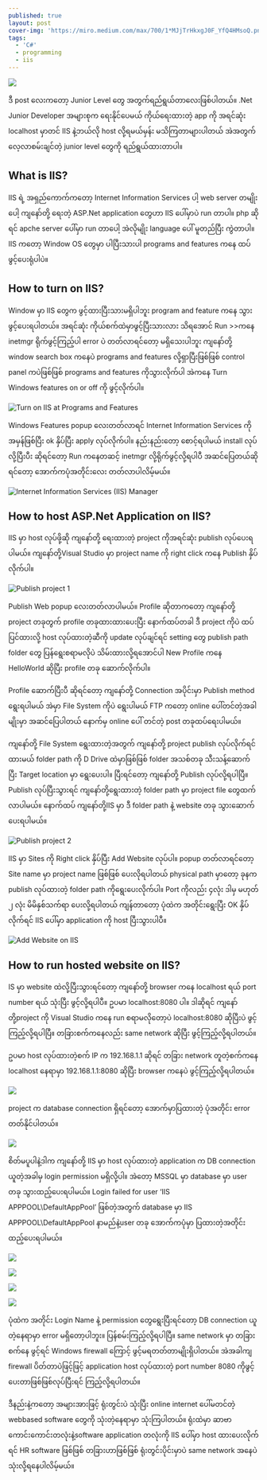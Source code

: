 ```yaml
---
published: true
layout: post
cover-img: 'https://miro.medium.com/max/700/1*MJjTrHkxgJ0F_YfQ4HMsoQ.png'
tags:
  - 'C#'
  - programming
  - iis
---
```


![](https://miro.medium.com/max/700/1*MJjTrHkxgJ0F_YfQ4HMsoQ.png)

ဒီ post လေးကတော့ Junior Level တွေ အတွက်ရည်ရွယ်တာလေးဖြစ်ပါတယ်။ .Net Junior Developer အများစုက ရေးနိုင်ပေမယ် ကိုယ်ရေးထားတဲ့ app ကို အရင်ဆုံး localhost မှာတင် IIS နဲ့ဘယ်လို host လို့ရမယ်မှန်း မသိကြတာများပါတယ် အဲအတွက် လေ့လာစမ်းချင်တဲ့ junior level တွေကို ရည်ရွယ်ထားတာပါ။

## What is IIS?
IIS ရဲ့ အရှည်ကောက်ကတော့ Internet Information Services ပါ့ web server တမျိုးပေါ့ ကျနော်တို့ ရေးတဲ့ ASP.Net application တွေဟာ IIS ပေါ်မှာပဲ run တာပါ။ php ဆိုရင် apche server ပေါ်မှာ run တာပေါ့ အဲလိုမျိုး language ပေါ် မူတည်ပြီး ကွဲတာပါ။ IIS ကတော့ Window OS တွေမှာ ပါပြီးသားပါ programs and features ကနေ ထပ်ဖွင့်ပေးရုံပါပဲ။

## How to turn on IIS?
Window မှာ IIS တွေက ဖွင့်ထားပြီးသားမရှိပါဘူး program and feature ကနေ သွားဖွင့်ပေးရပါတယ်။ အရင်ဆုံး ကိုယ်စက်ထဲမှာဖွင့်ပြီးသားလား သိရအောင် Run >>ကနေ inetmgr ရိုက်ဖွင့်ကြည့်ပါ error ပဲ တတ်လာရင်တော့ မရှိသေးပါဘူး ကျနော်တို့ window search box ကနေပဲ programs and features လို့ရှာပြီးဖြစ်ဖြစ် control panel ကပဲဖြစ်ဖြစ် programs and features ကိုသွားလိုက်ပါ အဲကနေ Turn Windows features on or off ကို ဖွင့်လိုက်ပါ။

![Turn on IIS at Programs and Features](https://miro.medium.com/max/700/1*XSbWtDgNgHBmd2nv7WoQQg.jpeg)

Windows Features popup လေးတတ်လာရင် Internet Information Services ကို အမှန်ဖြစ်ပြီး ok နှိပ်ပြီး apply လုပ်လိုက်ပါ။ နည်းနည်းတော့ စောင့်ရပါမယ် install လုပ်လို့ပြီးပီး ဆိုရင်တော့ Run ကနေတဆင့် inetmgr လို့ရိုက်ဖွင့်လို့ရပါပီ အဆင်ပြေတယ်ဆိုရင်တော့ အောက်ကပုံအတိုင်းလေး တတ်လာပါလိမ့်မယ်။

![Internet Information Services (IIS) Manager](https://miro.medium.com/max/700/1*J6ciyheyh9IUgSoA9idAFA.jpeg)

## How to host ASP.Net Application on IIS?
IIS မှာ host လုပ်ဖို့ဆို ကျနော်တို့ ရေးထားတဲ့ project ကိုအရင်ဆုံး publish လုပ်ပေးရပါမယ်။ ကျနော်တို့Visual Studio မှာ project name ကို right click ကနေ Publish နှိပ်လိုက်ပါ။

![Publish project 1](https://miro.medium.com/max/700/1*3wO9WkKMlVYDW9uZ9Tc0Xw.jpeg)

Publish Web popup လေးတတ်လာပါမယ်။ Profile ဆိုတာကတော့ ကျနော်တို့ project တခုတွက် profile တခုထားထားပေးပြီး နောက်ထပ်တခါ ဒီ project ကိုပဲ ထပ်ပြင်ထားလို့ host လုပ်ထားတဲ့ဆီကို update လုပ်ချင်ရင် setting တွေ publish path folder တွေ ပြန်ရွေးစရာမလိုပဲ သိမ်းထားလို့ရအောင်ပါ New Profile ကနေ HelloWorld ဆိုပြီး profile တခု ဆောက်လိုက်ပါ။

Profile ဆောက်ပြီးပီ ဆိုရင်တော့ ကျနော်တို့ Connection အပိုင်းမှာ Publish method ရွေးရပါမယ် အဲမှာ File System ကိုပဲ ရွေးပါမယ် FTP ကတော့ online ပေါ်တင်တဲ့အခါမျိုးမှာ အဆင်ပြေပါတယ် နောက်မှ online ပေါ် တင်တဲ့ post တခုထပ်ရေးပါမယ်။

ကျနော်တို့ File System ရွေးထားတဲ့အတွက် ကျနော်တို့ project publish လုပ်လိုက်ရင် ထားမယ် folder path ကို D Drive ထဲမှာဖြစ်ဖြစ် folder အသစ်တခု သီးသန့်ဆောက်ပြီး Target location မှာ ရွေးပေးပါ။ ပြီးရင်တော့ ကျနော်တို့ Publish လုပ်လို့ရပါပြီ။Publish လုပ်ပြီးသွားရင် ကျနော်တို့ရွေးထားတဲ့ folder path မှာ project file တွေထက်လာပါမယ်။ နောက်ထပ် ကျနော်တို့IIS မှာ ဒီ folder path နဲ့ website တခု သွားဆောက်ပေးရပါမယ်။

![Publish project 2](https://miro.medium.com/max/700/1*9egxKu0iRWvqyzJ6XDhq0w.jpeg)

IIS မှာ Sites ကို Right click နှိပ်ပြီး Add Website လုပ်ပါ။ popup တတ်လာရင်တော့ Site name မှာ project name ဖြစ်ဖြစ် ပေးလိုရပါတယ် physical path မှာတော့ ခုနက publish လုပ်ထားတဲ့ folder path ကိုရွေးပေးလိုက်ပါ။ Port ကိုလည်း ၄လုံး ဒါမှ မဟုတ် ၂ လုံး မိမိနှစ်သက်ရာ ပေးလို့ရပါတယ် ကျန်တာတော့ ပုံထဲက အတိုင်းရွေးပြီး OK နှိပ်လိုက်ရင် IIS ပေါ်မှာ application ကို host ပြီးသွားပါပီ။

![Add Website on IIS](https://miro.medium.com/max/700/1*JQPP6WEpVO5gW4tkrgnWKw.jpeg)

## How to run hosted website on IIS?
IS မှာ website ထဲလို့ပြီးသွားရင်တော့ ကျနော်တို့ browser ကနေ localhost ရယ် port number ရယ် သုံးပြီး ဖွင့်လို့ရပါပီ။ ဥပမာ localhost:8080 ပါ။ ဒါဆိုရင် ကျနော်တို့project ကို Visual Studio ကနေ run စရာမလိုတော့ပဲ localhost:8080 ဆိုပြီးပဲ ဖွင့်ကြည့်လို့ရပါပြီ။ တခြားစက်ကနေလည်း same network ဆိုပြီး ဖွင့်ကြည့်လို့ရပါတယ်။

ဥပမာ host လုပ်ထားတဲ့စက် IP က 192.168.1.1 ဆိုရင် တခြား network တူတဲ့စက်ကနေ localhost နေရာမှာ 192.168.1.1:8080 ဆိုပြီး browser ကနေပဲ ဖွင့်ကြည့်လို့ရပါတယ်။

![](https://miro.medium.com/max/700/1*_L54vJ8pR5Xh2ni8qfdEfQ.jpeg)

project က database connection ရှိရင်တော့ အောက်မှာပြထားတဲ့ ပုံအတိုင်း error တတ်နိုင်ပါတယ်။

![](https://miro.medium.com/max/700/1*qcJl4wsCmlzEVG54WtI1Jg.jpeg)

စိတ်မပူပါနဲ့ဒါက ကျနော်တို့ IIS မှာ host လုပ်ထားတဲ့ application က DB connection ယူတဲ့အခါမှ login permission မရှိလို့ပါ။ အဲတော့ MSSQL မှာ database မှာ user တခု သွားထည့်ပေးရပါမယ်။ Login failed for user ‘IIS APPPOOL\DefaultAppPool’ ဖြစ်တဲ့အတွက် database မှာ IIS APPPOOL\DefaultAppPool နာမည်နဲ့user တခု အောက်ကပုံမှာ ပြထားတဲ့အတိုင်း ထည့်ပေးရပါမယ်။


![](https://miro.medium.com/max/700/1*GyVzWbIrwlQnCzlBHLIADA.jpeg)

![](https://miro.medium.com/max/699/1*ZZ6veTb9yES7iVGcRVwHQg.jpeg)

![](https://miro.medium.com/max/693/1*g7JdwHfkzNvN1pTlO4nu-g.jpeg)

![](https://miro.medium.com/max/689/1*K6inQZvxrikR-YhAOgufSA.jpeg)

ပုံထဲက အတိုင်း Login Name နဲ့ permission တွေရွေးပြီးရင်တော့ DB connection ယူတဲ့နေရာမှာ error မရှိတော့ပါဘူး။ ပြန်စမ်းကြည့်လို့ရပါပြီ။ same network မှာ တခြားစက်နေ ဖွင့်ရင် Windows firewall ကြောင့် ဖွင့်မရတတ်တာမျိုးရှိပါတယ်။ အဲအခါကျ firewall ပိတ်တာပဲဖြင့်ဖြင့် application host လုပ်ထားတဲ့ port number 8080 ကိုဖွင့်ပေးတာဖြစ်ဖြစ်လုပ်ပြီးရင် ကြည့်လို့ရပါတယ်။

ဒီနည်းနဲ့ကတော့ အများအားဖြင့် ရုံးတွင်းပဲ သုံးပြီး online internet ပေါ်မတင်တဲ့ webbased software တွေကို သုံးတဲ့နေရာမှာ သုံးကြပါတယ်။ ရုံးထဲမှာ ဆာဗာကောင်းကောင်းတလုံးနဲ့software application တလုံးကို IIS ပေါ်မှာ host ထားပေးလိုက်ရင် HR software ဖြစ်ဖြစ် တခြားဟာဖြစ်ဖြစ် ရုံးတွင်းပိုင်းမှာပဲ same network အနေပဲသုံးလို့ရနေပါလိမ့်မယ်။
